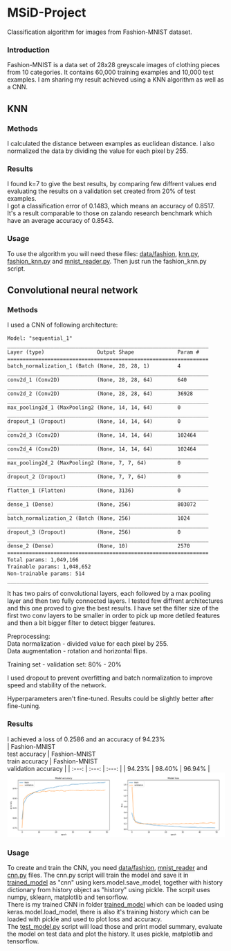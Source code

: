 # MSiD-Project
Classification algorithm for images from Fashion-MNIST dataset.
### Introduction
Fashion-MNIST is a data set of 28x28 greyscale images of clothing pieces from 10 categories. It contains 60,000 training examples and 10,000 test examples. I am sharing my result achieved using a KNN algorithm as well as a CNN.

## KNN
### Methods
I calculated the distance between examples as euclidean distance.
I also normalized the data by dividing the value for each pixel by 255.  
### Results
I found k=7 to give the best results, by comparing few diffrent values end evaluating the results on a validation set created from 20% of test examples.  
I got a classification error of 0.1483, which means an accuracy of 0.8517.  
It's a result comparable to those on zalando research benchmark which have an average accuracy of 0.8543.
### Usage
To use the algorithm you will need these files: [data/fashion](https://github.com/marcinwojtasiak/MSiD-Project/tree/master/data/fashion), [knn.py](https://github.com/marcinwojtasiak/MSiD-Project/blob/master/knn.py), [fashion_knn.py](https://github.com/marcinwojtasiak/MSiD-Project/blob/master/fashion_knn.py) and [mnist_reader.py](https://github.com/marcinwojtasiak/MSiD-Project/blob/master/mnist_reader.py). Then just run the fashion_knn.py script.
## Convolutional neural network
### Methods
I used a CNN of following architecture:
```
Model: "sequential_1"
_________________________________________________________________
Layer (type)                 Output Shape              Param #   
=================================================================
batch_normalization_1 (Batch (None, 28, 28, 1)         4         
_________________________________________________________________
conv2d_1 (Conv2D)            (None, 28, 28, 64)        640       
_________________________________________________________________
conv2d_2 (Conv2D)            (None, 28, 28, 64)        36928     
_________________________________________________________________
max_pooling2d_1 (MaxPooling2 (None, 14, 14, 64)        0         
_________________________________________________________________
dropout_1 (Dropout)          (None, 14, 14, 64)        0         
_________________________________________________________________
conv2d_3 (Conv2D)            (None, 14, 14, 64)        102464    
_________________________________________________________________
conv2d_4 (Conv2D)            (None, 14, 14, 64)        102464    
_________________________________________________________________
max_pooling2d_2 (MaxPooling2 (None, 7, 7, 64)          0         
_________________________________________________________________
dropout_2 (Dropout)          (None, 7, 7, 64)          0         
_________________________________________________________________
flatten_1 (Flatten)          (None, 3136)              0         
_________________________________________________________________
dense_1 (Dense)              (None, 256)               803072    
_________________________________________________________________
batch_normalization_2 (Batch (None, 256)               1024      
_________________________________________________________________
dropout_3 (Dropout)          (None, 256)               0         
_________________________________________________________________
dense_2 (Dense)              (None, 10)                2570      
=================================================================
Total params: 1,049,166
Trainable params: 1,048,652
Non-trainable params: 514
_________________________________________________________________
```
It has two pairs of convolutional layers, each followed by a max pooling layer and then two fully connected layers. I tested few diffrent architectures and this one proved to give the best results.
I have set the filter size of the first two conv layers to be smaller in order to pick up more detiled features and then a bit bigger filter to detect bigger features.

Preprocessing:  
Data normalization - divided value for each pixel by 255.  
Data augmentation - rotation and horizontal flips.  

Training set - validation set: 80% - 20%

I used dropout to prevent overfitting and batch normalization to improve speed and stability of the network.

Hyperparameters aren't fine-tuned. Results could be slightly better after fine-tuning.
### Results
I achieved a loss of 0.2586 and an accuracy of 94.23%  
| Fashion-MNIST<br>test accuracy | Fashion-MNIST<br>train accuracy | Fashion-MNIST<br>validation accuracy |
| :---: | :---: | :---: |
| 94.23% | 98.40% | 96.94% |
<img src="./images/plots.png">
### Usage
To create and train the CNN, you need [data/fashion](https://github.com/marcinwojtasiak/MSiD-Project/tree/master/data/fashion), [mnist_reader](https://github.com/marcinwojtasiak/MSiD-Project/blob/master/mnist_reader.py) and [cnn.py](https://github.com/marcinwojtasiak/MSiD-Project/blob/master/cnn.py) files. The cnn.py script will train the model and save it in [trained_model](https://github.com/marcinwojtasiak/MSiD-Project/tree/master/trained_model) as "cnn" using kers.model.save_model, together with history dictionary from history object as "history" using pickle.
The scrpit uses numpy, sklearn, matplotlib and tensorflow.  
There is my trained CNN in folder [trained_model](https://github.com/marcinwojtasiak/MSiD-Project/tree/master/trained_model) which can be loaded using keras.model.load_model, there is also it's training history which can be loaded with pickle and used to plot loss and accuracy.  
The [test_model.py](https://github.com/marcinwojtasiak/MSiD-Project/blob/master/test_model.py) script will load those and print model summary, evaluate the model on test data and plot the history. It uses pickle, matplotlib and tensorflow.
